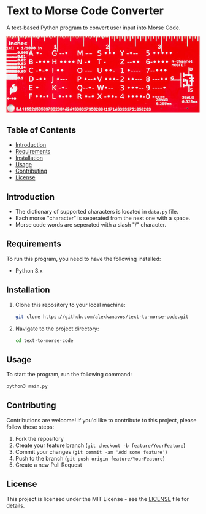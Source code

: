 # Text to Morse Code Converter

A text-based Python program to convert user input into Morse Code.

![morce code characters on red ruler](morce_code_ruler.png)

## Table of Contents

- [Introduction](#introduction)
- [Requirements](#requirements)
- [Installation](#installation)
- [Usage](#usage)
- [Contributing](#contributing)
- [License](#license)

## Introduction

- The dictionary of supported characters is located in `data.py` file.
- Each morse "character" is seperated from the next one with a space.
- Morse code words are seperated with a slash "/" character.

## Requirements

To run this program, you need to have the following installed:

- Python 3.x

## Installation

1. Clone this repository to your local machine:

   ```bash
   git clone https://github.com/alexkanavos/text-to-morse-code.git
   ```

2. Navigate to the project directory:

   ```bash
   cd text-to-morse-code
   ```

## Usage

To start the program, run the following command:

```bash
python3 main.py
```

## Contributing

Contributions are welcome! If you'd like to contribute to this project, please follow these steps:

1. Fork the repository
2. Create your feature branch (`git checkout -b feature/YourFeature`)
3. Commit your changes (`git commit -am 'Add some feature'`)
4. Push to the branch (`git push origin feature/YourFeature`)
5. Create a new Pull Request

## License

This project is licensed under the MIT License - see the [LICENSE](LICENSE) file for details.
